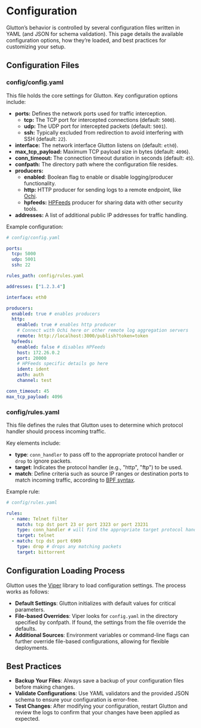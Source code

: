 # Configuration

Glutton’s behavior is controlled by several configuration files written in YAML (and JSON for schema validation). This page details the available configuration options, how they’re loaded, and best practices for customizing your setup. 

## Configuration Files

### config/config.yaml

This file holds the core settings for Glutton. Key configuration options include:

- **ports:** Defines the network ports used for traffic interception.
  - **tcp:** The TCP port for intercepted connections (default: `5000`).
  - **udp:** The UDP port for intercepted packets (default: `5001`).
  - **ssh:** Typically excluded from redirection to avoid interfering with SSH (default: `22`).
- **interface:** The network interface Glutton listens on (default: `eth0`).
- **max_tcp_payload:** Maximum TCP payload size in bytes (default: `4096`).
- **conn_timeout:** The connection timeout duration in seconds (default: `45`).
- **confpath:** The directory path where the configuration file resides.
- **producers:** 
    - **enabled**: Boolean flag to enable or disable logging/producer functionality.
    - **http:** HTTP producer for sending logs to a remote endpoint, like [Ochi](https://github.com/honeynet/ochi).
    - **hpfeeds:** [HPFeeds](https://github.com/hpfeeds/hpfeeds) producer for sharing data with other security tools.
- **addresses:** A list of additional public IP addresses for traffic handling.

Example configuration:

```yaml
# config/config.yaml

ports:
  tcp: 5000
  udp: 5001
  ssh: 22

rules_path: config/rules.yaml

addresses: ["1.2.3.4"]

interface: eth0

producers:
  enabled: true # enables producers
  http:
    enabled: true # enables http producer
    # Connect with Ochi here or other remote log aggregation servers 
    remote: http://localhost:3000/publish?token=token 
  hpfeeds:
    enabled: false # disables HPFeeds
    host: 172.26.0.2
    port: 20000
    # HPFeeds specific details go here
    ident: ident
    auth: auth
    channel: test

conn_timeout: 45
max_tcp_payload: 4096
```

### config/rules.yaml

This file defines the rules that Glutton uses to determine which protocol handler should process incoming traffic.

Key elements include:

- **type**: `conn_handler` to pass off to the appropriate protocol handler or `drop` to ignore packets.
- **target**: Indicates the protocol handler (e.g., "http", "ftp") to be used.
- **match**: Define criteria such as source IP ranges or destination ports to match incoming traffic, according to [BPF syntax](https://biot.com/capstats/bpf.html).

Example rule:

```yaml
# config/rules.yaml

rules:
  - name: Telnet filter
    match: tcp dst port 23 or port 2323 or port 23231
    type: conn_handler # will find the appropriate target protocol handler
    target: telnet
  - match: tcp dst port 6969
    type: drop # drops any matching packets
    target: bittorrent
```

## Configuration Loading Process
Glutton uses the [Viper](https://github.com/spf13/viper) library to load configuration settings. The process works as follows:

- **Default Settings**: Glutton initializes with default values for critical parameters.
- **File-based Overrides**: Viper looks for `config.yaml` in the directory specified by confpath. If found, the settings from the file override the defaults.
- **Additional Sources**: Environment variables or command-line flags can further override file-based configurations, allowing for flexible deployments.

## Best Practices

- **Backup Your Files**: Always save a backup of your configuration files before making changes.
- **Validate Configurations**: Use YAML validators and the provided JSON schema to ensure your configuration is error-free.
- **Test Changes**: After modifying your configuration, restart Glutton and review the logs to confirm that your changes have been applied as expected.
